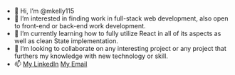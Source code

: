 - 👋 Hi, I’m @mkelly115
- 👀 I’m interested in finding work in full-stack web development, also open to front-end or back-end work development.
- 🌱 I’m currently learning how to fully utilize React in all of its aspects as well as clean State implementation.
- 💞️ I’m looking to collaborate on any interesting project or any project that furthers my knowledge with new technology or skill.
- 📫 [My LinkedIn](https://www.linkedin.com/in/michael-kelly-1710922b9/) [My Email](mikek222@gmail.com)

<!---
mkelly115/mkelly115 is a ✨ special ✨ repository because its `README.md` (this file) appears on your GitHub profile.
You can click the Preview link to take a look at your changes.
--->
